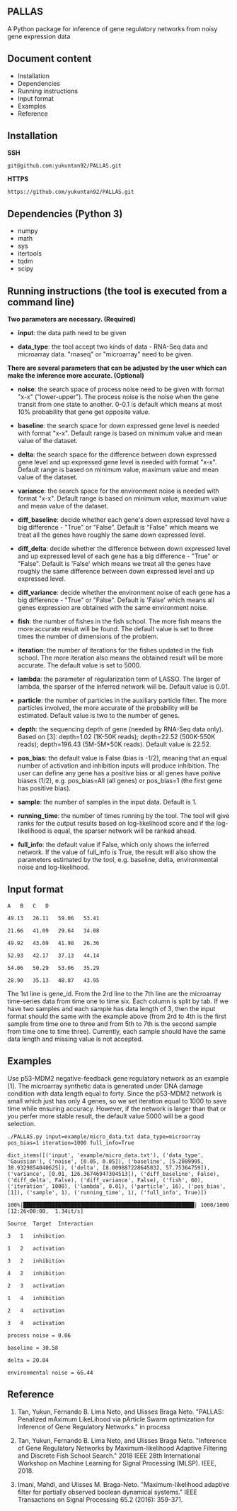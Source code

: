 ## PALLAS

A Python package for inference of gene regulatory networks from noisy gene expression data

## Document content

- Installation
- Dependencies
- Running instructions
- Input format
- Examples
- Reference

## Installation

**SSH**

`git@github.com:yukuntan92/PALLAS.git`

**HTTPS**

`https://github.com/yukuntan92/PALLAS.git`

## Dependencies (Python 3)

- numpy
- math
- sys
- itertools
- tqdm
- scipy

## Running instructions (the tool is executed from a command line)

**Two parameters are necessary. (Required)**

- **input**: the data path need to be given

- **data_type**: the tool accept two kinds of data - RNA-Seq data and microarray data. "rnaseq" or "microarray" need to be given.


**There are several parameters that can be adjusted by the user which can make the inference more accurate. (Optional)**

- **noise**: the search space of process noise need to be given with format "x-x" ("lower-upper"). The process noise is the noise when the gene transit from one state to another. 0-0.1 is default which means at most 10% probability that gene get opposite value.

- **baseline**: the search space for down expressed gene level is needed with format "x-x". Default range is based on minimum value and mean value of the dataset.

- **delta**: the search space for the difference between down expressed gene level and up expressed gene level is needed with format "x-x". Default range is based on minimum value, maximum value and mean value of the dataset.

- **variance**: the search space for the environment noise is needed with format "x-x". Default range is based on minimum value, maximum value and mean value of the dataset.

- **diff_baseline**: decide whether each gene's down expressed level have a big difference - "True" or "False". Default is "False" which means we treat all the genes have roughly the same down expressed level.

- **diff_delta**: decide whether the difference between down expressed level and up expressed level of each gene has a big difference - "True" or "False". Default is 'False' which means we treat all the genes have roughly the same difference between down expressed level and up expressed level.

- **diff_variance**: decide whether the environment noise of each gene has a big difference - "True" or "False". Default is 'False' which means all genes expression are obtained with the same environment noise.

- **fish**: the number of fishes in the fish school. The more fish means the more accurate result will be found. The default value is set to three times the number of dimensions of the problem.

- **iteration**: the number of iterations for the fishes updated in the fish school. The more iteration also means the obtained result will be more accurate. The default value is set to 5000.

- **lambda**: the parameter of regularization term of LASSO. The larger of lambda, the sparser of the inferred network will be. Default value is 0.01.

- **particle**: the number of particles in the auxiliary particle filter. The more particles involved, the more accurate of the probability will be estimated. Default value is two to the number of genes.

- **depth**: the sequencing depth of gene (needed by RNA-Seq data only). Based on [3]: depth=1.02 (1K-50K reads); depth=22.52 (500K-550K reads); depth=196.43 (5M-5M+50K reads). Default value is 22.52.

- **pos_bias**: the default value is False (bias is -1/2), meaning that an equal number of activation and inhibition inputs will produce inhibition. The user can define any gene has a positive bias or all genes have poitive biases (1/2), e.g. pos_bias=All (all genes) or pos_bias=1 (the first gene has positive bias).  

- **sample**: the number of samples in the input data. Default is 1.

- **running_time**: the number of times running by the tool. The tool will give ranks for the output results based on log-likelihood score and if the log-likelihood is equal, the sparser network will be ranked ahead.

- **full_info**: the default value if False, which only shows the inferred network. If the value of full_info is True, the result will also show the parameters estimated by the tool, e.g. baseline, delta, environmental noise and log-likelihood.

## Input format

```
A	B	C	D 

49.13	26.11	59.06	53.41

21.66	41.09	29.64	34.08

49.92	43.09	41.98	26.36

52.93	42.17	37.13	44.14

54.06	50.29	53.06	35.29

28.90	35.13	48.87	43.95
```

The 1st line is gene_id. From the 2rd line to the 7th line are the microarray time-series data from time one to time six. Each column is split by tab. If we have two samples and each sample has data length of 3, then the input format should the same with the example above (from 2rd to 4th is the first sample from time one to three and from 5th to 7th is the second sample from time one to time three). Currently, each sample should have the same data length and missing value is not accepted.

## Examples

Use p53-MDM2 negative-feedback gene regulatory network as an example [1]. The microarray synthetic data is generated under DNA damage condition with data length equal to forty. Since the p53-MDM2 network is small which just has only 4 genes, so we set iteration equal to 1000 to save time while ensuring accuracy. However, if the network is larger than that or you perfer more stable result, the default value 5000 will be a good selection.

`./PALLAS.py input=example/micro_data.txt data_type=microarray pos_bias=1 iteration=1000 full_info=True`

```
dict_items([('input', 'example/micro_data.txt'), ('data_type', 'Gaussian'), ('noise', [0.05, 0.05]), ('baseline', [5.2089995, 38.9329854040625]), ('delta', [8.009887228645832, 57.75364759]), ('variance', [0.01, 126.36746947304513]), ('diff_baseline', False), ('diff_delta', False), ('diff_variance', False), ('fish', 60), ('iteration', 1000), ('lambda', 0.01), ('particle', 16), ('pos_bias', [1]), ('sample', 1), ('running_time', 1), ('full_info', True)])

100%|██████████████████████████████████████████████████████| 1000/1000 [12:26<00:00,  1.34it/s]

Source	Target	Interaction

3	1	inhibition

1	2	activation

3	2	inhibition

4	2	inhibition

2	3	activation

1	4	inhibition

2	4	activation

3	4	activation

process noise = 0.06

baseline = 30.58

delta = 20.04

environmental noise = 66.44
```


## Reference

1. Tan, Yukun, Fernando B. Lima Neto, and Ulisses Braga Neto. "PALLAS: Penalized mAximum LikeLihood via pArticle Swarm optimization for Inference of Gene Regulatory Networks." in process

2. Tan, Yukun, Fernando B. Lima Neto, and Ulisses Braga Neto. "Inference of Gene Regulatory Networks by Maximum-likelihood Adaptive Filtering and Discrete Fish School Search." 2018 IEEE 28th International Workshop on Machine Learning for Signal Processing (MLSP). IEEE, 2018.

3. Imani, Mahdi, and Ulisses M. Braga-Neto. "Maximum-likelihood adaptive filter for partially observed boolean dynamical systems." IEEE Transactions on Signal Processing 65.2 (2016): 359-371.

